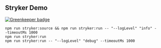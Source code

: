 Stryker Demo
---

[![Greenkeeper badge](https://badges.greenkeeper.io/unlight/stryker-miniq-demo.svg)](https://greenkeeper.io/)
```
npm run stryker:source && npm run stryker:run -- "--logLevel" "info" --timeoutMs 1000
npm run stryker:run
npm run stryker:run -- "--logLevel" "debug" --timeoutMs 1000
```
